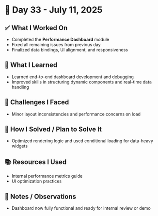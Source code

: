 # 📅 Day 33 - July 11, 2025

## ✅ What I Worked On
- Completed the **Performance Dashboard** module
- Fixed all remaining issues from previous day
- Finalized data bindings, UI alignment, and responsiveness

## 🧠 What I Learned
- Learned end-to-end dashboard development and debugging
- Improved skills in structuring dynamic components and real-time data handling

## 🧩 Challenges I Faced
- Minor layout inconsistencies and performance concerns on load

## 🔧 How I Solved / Plan to Solve It
- Optimized rendering logic and used conditional loading for data-heavy widgets

## 📚 Resources I Used
- Internal performance metrics guide
- UI optimization practices

## 💬 Notes / Observations
- Dashboard now fully functional and ready for internal review or demo
